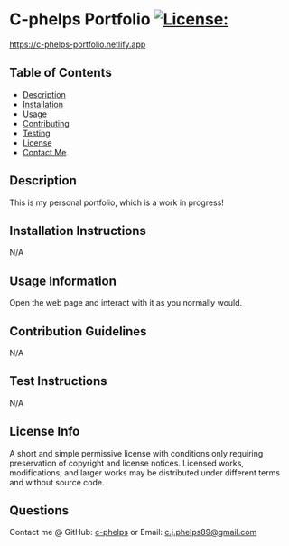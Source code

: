 # C-phelps Portfolio           [![License:](https://img.shields.io/badge/License:-MIT-red)](http://choosealicense.com/licenses/mit/)
https://c-phelps-portfolio.netlify.app
## Table of Contents
- [Description](#description)
- [Installation](#installation-instructions)
- [Usage](#usage-information)
- [Contributing](#contribution-guidelines)
- [Testing](#test-instructions)
- [License](#license-info)
- [Contact Me](#questions)
## Description
 This is my personal portfolio, which is a work in progress!
## Installation Instructions
 N/A
## Usage Information
 Open the web page and interact with it as you normally would.
## Contribution Guidelines
 N/A
## Test Instructions
 N/A
## License Info
 A short and simple permissive license with conditions only requiring preservation of copyright and license notices. Licensed works, modifications, and larger works may be distributed under different terms and without source code.
## Questions
 Contact me @ GitHub: [c-phelps](https://github.com/c-phelps) or Email: c.j.phelps89@gmail.com
